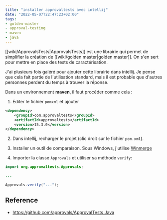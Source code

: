 ```yaml
---
title: "installer approvaltests avec intellij"
date: "2022-05-07T22:47:23+02:00"
tags:
- golden-master
- approval-testing
- maven
- java
---
```

[[wiki/ApprovalsTests|ApprovalsTests]] est une librairie qui permet de simplifier la création de [[wiki/golden master|golden master]]. On s'en sert pour mettre en place des tests de caractérisation.

J'ai plusieurs fois galéré pour ajouter cette librairie dans intellij. Je pense que cela fait partie de l'utilisation standard, mais il est probable que d'autres personnes perdent du temps à trouver la réponse.

Dans un environnement **maven**, il faut procéder comme cela : 

1. Editer le fichier `pomxml` et ajouter 

```xml
<dependency>  
    <groupId>com.approvaltests</groupId>  
    <artifactId>approvaltests</artifactId>  
    <version>15.3.0</version>  
</dependency>
```

2. Dans intellij, recharger le projet (clic droit sur le fichier `pom.xml`).

3. Installer un outil de comparaison. Sous Windows, j'utilise [Winmerge](https://winmerge.org/?lang=fr)

4. Importer la classe `Approvals`  et utiliser sa méthode `verify`:

```java
import org.approvaltests.Approvals;

...

Approvals.verify("...");
```



## Reference
* https://github.com/approvals/ApprovalTests.Java

